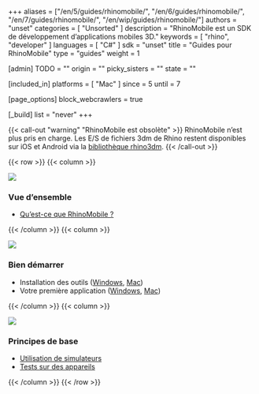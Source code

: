 +++
aliases = ["/en/5/guides/rhinomobile/", "/en/6/guides/rhinomobile/", "/en/7/guides/rhinomobile/", "/en/wip/guides/rhinomobile/"]
authors = "unset"
categories = [ "Unsorted" ]
description = "RhinoMobile est un SDK de développement d’applications mobiles 3D."
keywords = [ "rhino", "developer" ]
languages = [ "C#" ]
sdk = "unset"
title = "Guides pour RhinoMobile"
type = "guides"
weight = 1

[admin]
TODO = ""
origin = ""
picky_sisters = ""
state = ""

[included_in]
platforms = [ "Mac" ]
since = 5
until = 7

[page_options]
block_webcrawlers = true

[_build]
list = "never"
+++

{{< call-out "warning" "RhinoMobile est obsolète" >}}
RhinoMobile n’est plus pris en charge. Les E/S de fichiers 3dm de Rhino restent disponibles sur iOS et Android via la [bibliothèque rhino3dm](https://github.com/mcneel/rhino3dm).
{{< /call-out >}}

{{< row >}}
{{< column >}}

<!--the .snagit project for this image can be found next to the image -->
[<img src="/images/rhinomobile-guides-col1.png">](/guides/rhinomobile/what-is-rhinomobile/)

### Vue d’ensemble

- [Qu’est-ce que RhinoMobile ?](/guides/rhinomobile/what-is-rhinomobile/)

{{< /column >}}
{{< column >}}

<!--the .snagit project for this image can be found next to the image -->
[<img src="/images/rhinomobile-guides-col2.png">](/guides/rhinomobile/installing-tools-windows/)

### Bien démarrer

- Installation des outils ([Windows](/guides/rhinomobile/installing-tools-windows/), [Mac](/guides/rhinomobile/installing-tools-mac/))
- Votre première application ([Windows](/guides/rhinomobile/your-first-app-windows/), [Mac](/guides/rhinomobile/your-first-app-mac/))

{{< /column >}}
{{< column >}}

<!--the .snagit project for this image can be found next to the image -->
[<img src="/images/rhinomobile-guides-col3.png">](/guides/rhinomobile/using-simulators/)

### Principes de base

- [Utilisation de simulateurs](/guides/rhinomobile/using-simulators/)
- [Tests sur des appareils](/guides/rhinomobile/testing-on-devices/)

{{< /column >}}
{{< /row >}}
